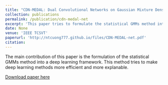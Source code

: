 ```yaml
---
title: "CDN-MEDAL: Dual Convolutional Networks on Gaussian Mixture Density for Motion Segmentation (Under revision)"
collection: publications
permalink: /publication/cdn-medal-net
excerpt: 'This paper tries to formulate the statistical GMMs method into a deep learning framework that maximizes efficiency.'
date: None
venue: 'IEEE TCSVT'
paperurl: 'http://ntcuong777.github.io/files/CDN-MEDAL-net.pdf'
citation:
---
```

The main contribution of this paper is the formulation of the statistical GMMs method into a deep learning framework. This method tries to make deep learning methods more efficient and more explanable.

[Download paper here](http://ntcuong777.github.io/files/CDN-MEDAL-net.pdf)